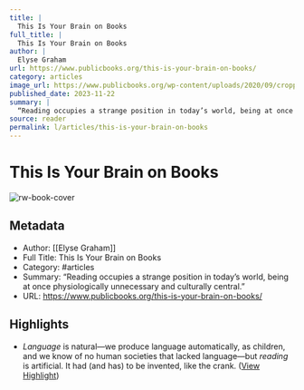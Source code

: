 ```yaml
---
title: |
  This Is Your Brain on Books
full_title: |
  This Is Your Brain on Books
author: |
  Elyse Graham
url: https://www.publicbooks.org/this-is-your-brain-on-books/
category: articles
image_url: https://www.publicbooks.org/wp-content/uploads/2020/09/cropped-favicon-2-32x32.png
published_date: 2023-11-22
summary: |
  “Reading occupies a strange position in today’s world, being at once physiologically unnecessary and culturally central.”
source: reader
permalink: l/articles/this-is-your-brain-on-books
---
```

# This Is Your Brain on Books

![rw-book-cover](https://www.publicbooks.org/wp-content/uploads/2020/09/cropped-favicon-2-32x32.png)

## Metadata
- Author: [[Elyse Graham]]
- Full Title: This Is Your Brain on Books
- Category: #articles
- Summary: “Reading occupies a strange position in today’s world, being at once physiologically unnecessary and culturally central.”
- URL: https://www.publicbooks.org/this-is-your-brain-on-books/

## Highlights
- *Language* is natural—we produce language automatically, as children, and we know of no human societies that lacked language—but *reading* is artificial. It had (and has) to be invented, like the crank. ([View Highlight](https://read.readwise.io/read/01hrj979xqw87r9qaqknxyrkaq))


